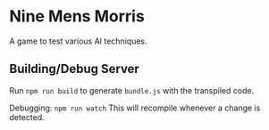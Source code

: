 # Nine Mens Morris

A game to test various AI techniques.

## Building/Debug Server

Run `npm run build` to generate `bundle.js` with the transpiled code.

Debugging: `npm run watch` This will recompile whenever a change is detected.
